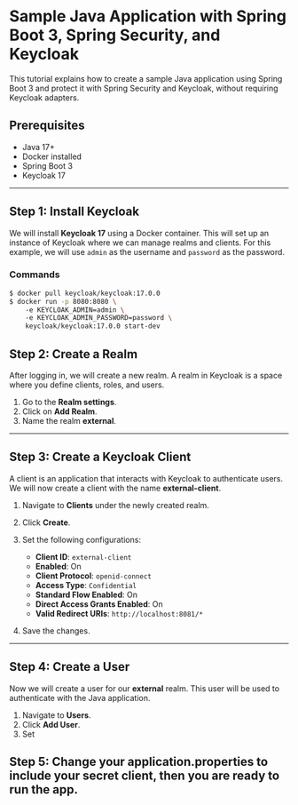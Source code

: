 # Sample Java Application with Spring Boot 3, Spring Security, and Keycloak

This tutorial explains how to create a sample Java application using Spring Boot 3 and protect it with Spring Security and Keycloak, without requiring Keycloak adapters.

## Prerequisites

- Java 17+
- Docker installed
- Spring Boot 3
- Keycloak 17

---

## Step 1: Install Keycloak

We will install **Keycloak 17** using a Docker container. This will set up an instance of Keycloak where we can manage realms and clients. For this example, we will use `admin` as the username and `password` as the password.

### Commands

```bash
$ docker pull keycloak/keycloak:17.0.0
$ docker run -p 8080:8080 \ 
    -e KEYCLOAK_ADMIN=admin \ 
    -e KEYCLOAK_ADMIN_PASSWORD=password \ 
    keycloak/keycloak:17.0.0 start-dev
```


## Step 2: Create a Realm

After logging in, we will create a new realm. A realm in Keycloak is a space where you define clients, roles, and users.

1. Go to the **Realm settings**.
2. Click on **Add Realm**.
3. Name the realm **external**.

---

## Step 3: Create a Keycloak Client

A client is an application that interacts with Keycloak to authenticate users. We will now create a client with the name **external-client**.

1. Navigate to **Clients** under the newly created realm.
2. Click **Create**.
3. Set the following configurations:

   - **Client ID**: `external-client`
   - **Enabled**: On
   - **Client Protocol**: `openid-connect`
   - **Access Type**: `Confidential`
   - **Standard Flow Enabled**: On
   - **Direct Access Grants Enabled**: On
   - **Valid Redirect URIs**: `http://localhost:8081/*`

4. Save the changes.

---

## Step 4: Create a User

Now we will create a user for our **external** realm. This user will be used to authenticate with the Java application.

1. Navigate to **Users**.
2. Click **Add User**.
3. Set

## Step 5: Change your application.properties to include your secret client, then you are ready to run the app.

